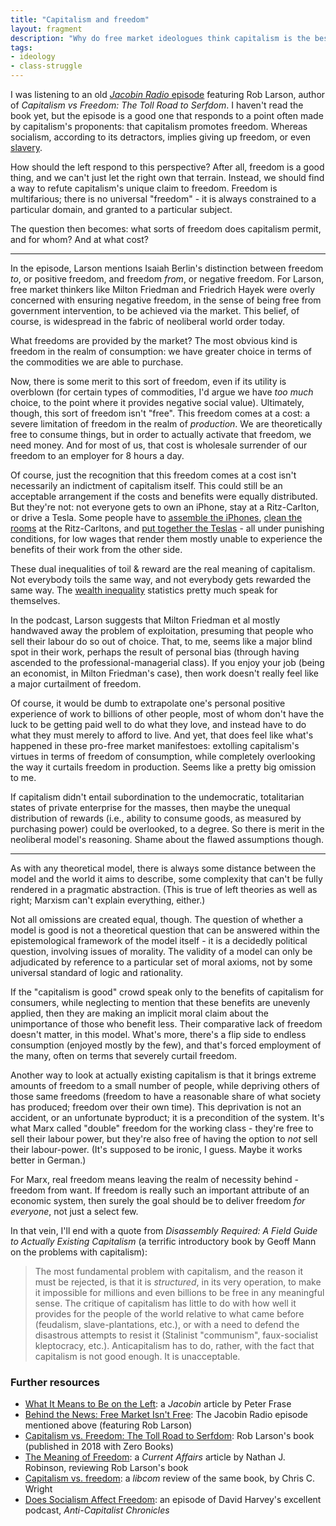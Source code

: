 ```yaml
---
title: "Capitalism and freedom"
layout: fragment
description: "Why do free market ideologues think capitalism is the best way to achieve freedom, and how should the left respond?"
tags:
- ideology
- class-struggle
---
```


I was listening to an old [_Jacobin Radio_ episode](https://www.blubrry.com/jacobin/36574441/behind-the-news-free-market-isnt-free/) featuring Rob Larson, author of _Capitalism vs Freedom: The Toll Road to Serfdom_. I haven't read the book yet, but the episode is a good one that responds to a point often made by capitalism's proponents: that capitalism promotes freedom. Whereas socialism, according to its detractors, implies giving up freedom, or even [slavery](https://townhall.com/columnists/johnhawkins/2016/02/16/capitalism-is-freedom-socialism-is-slavery-n2119968).

How should the left respond to this perspective? After all, freedom is a good thing, and we can't just let the right own that terrain. Instead, we should find a way to refute capitalism's unique claim to freedom. Freedom is multifarious; there is no universal "freedom" - it is always constrained to a particular domain, and granted to a particular subject.

The question then becomes: what sorts of freedom does capitalism permit, and for whom? And at what cost?

***

In the episode, Larson mentions Isaiah Berlin's distinction between freedom _to_, or positive freedom, and freedom _from_, or negative freedom. For Larson, free market thinkers like Milton Friedman and Friedrich Hayek were overly concerned with ensuring negative freedom, in the sense of being free from government intervention, to be achieved via the market. This belief, of course, is widespread in the fabric of neoliberal world order today.

What freedoms are provided by the market? The most obvious kind is freedom in the realm of consumption: we have greater choice in terms of the commodities we are able to purchase.

Now, there is some merit to this sort of freedom, even if its utility is overblown (for certain types of commodities, I'd argue we have _too much_ choice, to the point where it provides negative social value). Ultimately, though, this sort of freedom isn't "free". This freedom comes at a cost: a severe limitation of freedom in the realm of _production_. We are theoretically free to consume things, but in order to actually activate that freedom, we need money. And for most of us, that cost is wholesale surrender of our freedom to an employer for 8 hours a day.

Of course, just the recognition that this freedom comes at a cost isn't necessarily an indictment of capitalism itself. This could still be an acceptable arrangement if the costs and benefits were equally distributed. But they're not: not everyone gets to own an iPhone, stay at a Ritz-Carlton, or drive a Tesla. Some people have to [assemble the iPhones](https://www.businessinsider.com/iphone-sales-decline-foxconn-factory-workers-falling-wages-lose-perks-2019-3), [clean the rooms](https://www.vox.com/policy-and-politics/2018/12/4/18125505/marriott-workers-end-strike-wage-raise) at the Ritz-Carltons, and [put together the Teslas](https://www.theguardian.com/technology/2018/jun/13/tesla-workers-pay-price-elon-musk-failed-promises) - all under punishing conditions, for low wages that render them mostly unable to experience the benefits of their work from the other side.

These dual inequalities of toil & reward are the real meaning of capitalism. Not everybody toils the same way, and not everybody gets rewarded the same way. The [wealth inequality](https://inequality.org/facts/wealth-inequality/) statistics pretty much speak for themselves.

In the podcast, Larson suggests that Milton Friedman et al mostly handwaved away the problem of exploitation, presuming that people who sell their labour do so out of choice. That, to me, seems like a major blind spot in their work, perhaps the result of personal bias (through having ascended to the professional-managerial class). If you enjoy your job (being an economist, in Milton Friedman's case), then work doesn't really feel like a major curtailment of freedom.

Of course, it would be dumb to extrapolate one's personal positive experience of work to billions of other people, most of whom don't have the luck to be getting paid well to do what they love, and instead have to do what they must merely to afford to live. And yet, that does feel like what's happened in these pro-free market manifestoes: extolling capitalism's virtues in terms of freedom of consumption, while completely overlooking the way it curtails freedom in production. Seems like a pretty big omission to me.

If capitalism didn't entail subordination to the undemocratic, totalitarian states of private enterprise for the masses, then maybe the unequal distribution of rewards (i.e., ability to consume goods, as measured by purchasing power) could be overlooked, to a degree. So there is merit in the neoliberal model's reasoning. Shame about the flawed assumptions though.

***

As with any theoretical model, there is always some distance between the model and the world it aims to describe, some complexity that can't be fully rendered in a pragmatic abstraction. (This is true of left theories as well as right; Marxism can't explain everything, either.)

Not all omissions are created equal, though. The question of whether a model is good is not a theoretical question that can be answered within the epistemological framework of the model itself - it is a decidedly political question, involving issues of morality. The validity of a model can only be adjudicated by reference to a particular set of moral axioms, not by some universal standard of logic and rationality.

If the "capitalism is good" crowd speak only to the benefits of capitalism for consumers, while neglecting to mention that these benefits are unevenly applied, then they are making an implicit moral claim about the unimportance of those who benefit less. Their comparative lack of freedom doesn't matter, in this model. What's more, there's a flip side to endless consumption (enjoyed mostly by the few), and that's forced employment of the many, often on terms that severely curtail freedom.

Another way to look at actually existing capitalism is that it brings extreme amounts of freedom to a small number of people, while depriving others of those same freedoms (freedom to have a reasonable share of what society has produced; freedom over their own time). This deprivation is not an accident, or an unfortunate byproduct; it is a precondition of the system. It's what Marx called "double" freedom for the working class - they're free to sell their labour power, but they're also free of having the option to _not_ sell their labour-power. (It's supposed to be ironic, I guess. Maybe it works better in German.)

For Marx, real freedom means leaving the realm of necessity behind - freedom from want. If freedom is really such an important attribute of an economic system, then surely the goal should be to deliver freedom _for everyone_, not just a select few.

In that vein, I'll end with a quote from _Disassembly Required: A Field Guide to Actually Existing Capitalism_ (a terrific introductory book by Geoff Mann on the problems with capitalism):

> The most fundamental problem with capitalism, and the reason it must be rejected, is that it is _structured_, in its very operation, to make it impossible for millions and even billions to be free in any meaningful sense. The critique of capitalism has little to do with how well it provides for the people of the world relative to what came before (feudalism, slave-plantations, etc.), or with a need to defend the disastrous attempts to resist it (Stalinist "communism", faux-socialist kleptocracy, etc.). Anticapitalism has to do, rather, with the fact that capitalism is not good enough. It is unacceptable.

### Further resources

* [What It Means to Be on the Left](https://jacobinmag.com/2017/07/socialism-liberalism-left-frase): a _Jacobin_ article by Peter Frase
* [Behind the News: Free Market Isn't Free](https://www.blubrry.com/jacobin/36574441/behind-the-news-free-market-isnt-free/): The Jacobin Radio episode mentioned above (featuring Rob Larson)
* [Capitalism vs. Freedom: The Toll Road to Serfdom](https://www.goodreads.com/book/show/35942566-capitalism-vs-freedom): Rob Larson's book (published in 2018 with Zero Books)
* [The Meaning of Freedom](https://www.currentaffairs.org/2018/08/the-meaning-of-freedom): a _Current Affairs_ article by Nathan J. Robinson, reviewing Rob Larson's book
* [Capitalism vs. freedom](https://libcom.org/library/capitalism-vs-freedom): a _libcom_ review of the same book, by Chris C. Wright
* [Does Socialism Affect Freedom](https://www.democracyatwork.info/acc_does_socialism_affect_freedom): an episode of David Harvey's excellent podcast, _Anti-Capitalist Chronicles_
